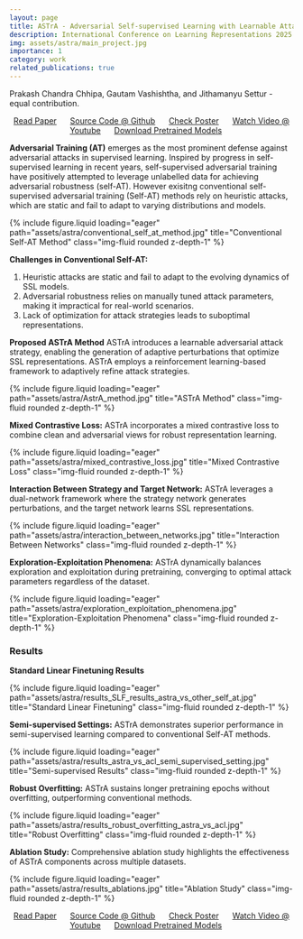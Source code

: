 ```yaml
---
layout: page
title: ASTrA - Adversarial Self-supervised Learning with Learnable Attack Strategy
description: International Conference on Learning Representations 2025
img: assets/astra/main_project.jpg
importance: 1
category: work
related_publications: true
---
```

Prakash Chandra Chhipa, Gautam Vashishtha, and Jithamanyu Settur  - equal contribution.
 
<p align="center">
    <a href="https://arxiv.org/pdf/2501.02296" style="margin-right: 20px;">Read Paper</a>
    <a href="https://github.com/prakashchhipa/ASTrA" style="margin-right: 20px;">Source Code @ Github</a>
    <a href="https://github.com/prakashchhipa/ASTrA/blob/main/astra_poster.JPG" style="margin-right: 20px;">Check Poster</a>
    <a href="https://www.youtube.com/watch?v=MKh9NE_XEMY" style="margin-right: 20px;">Watch Video @ Youtube</a>
    <a href="https://huggingface.co/prakashchhipa/ASTrA_SSL" style="margin-right: 20px;">Download Pretrained Models</a>
</p>

**Adversarial Training (AT)** emerges as the most prominent defense against adversarial attacks in supervised learning. Inspired by progress in self-supervised learning in recent years, self-supervised adversarial training have positively attempted to leverage unlabelled data for achieving adversarial robustness (self-AT). However exisitng conventional self-supervised adversarial training (Self-AT) methods rely on heuristic attacks, which are static and fail to adapt to varying distributions and models.

<div class="row">
    <div class="col-sm mt-3 mt-md-0">
        {% include figure.liquid loading="eager" path="assets/astra/conventional_self_at_method.jpg" title="Conventional Self-AT Method" class="img-fluid rounded z-depth-1" %}
    </div>
</div>

**Challenges in Conventional Self-AT:**
1. Heuristic attacks are static and fail to adapt to the evolving dynamics of SSL models.
2. Adversarial robustness relies on manually tuned attack parameters, making it impractical for real-world scenarios.
3. Lack of optimization for attack strategies leads to suboptimal representations.

**Proposed ASTrA Method**
ASTrA introduces a learnable adversarial attack strategy, enabling the generation of adaptive perturbations that optimize SSL representations. ASTrA employs a reinforcement learning-based framework to adaptively refine attack strategies.

<div class="row">
    <div class="col-sm mt-3 mt-md-0">
        {% include figure.liquid loading="eager" path="assets/astra/AstrA_method.jpg" title="ASTrA Method" class="img-fluid rounded z-depth-1" %}
    </div>
</div>

**Mixed Contrastive Loss:** ASTrA incorporates a mixed contrastive loss to combine clean and adversarial views for robust representation learning.

<div class="row">
    <div class="col-sm mt-3 mt-md-0">
        {% include figure.liquid loading="eager" path="assets/astra/mixed_contrastive_loss.jpg" title="Mixed Contrastive Loss" class="img-fluid rounded z-depth-1" %}
    </div>
</div>

**Interaction Between Strategy and Target Network:** ASTrA leverages a dual-network framework where the strategy network generates perturbations, and the target network learns SSL representations.

<div class="row">
    <div class="col-sm mt-3 mt-md-0">
        {% include figure.liquid loading="eager" path="assets/astra/interaction_between_networks.jpg" title="Interaction Between Networks" class="img-fluid rounded z-depth-1" %}
    </div>
</div>

**Exploration-Exploitation Phenomena:** ASTrA dynamically balances exploration and exploitation during pretraining, converging to optimal attack parameters regardless of the dataset.

<div class="row">
    <div class="col-sm mt-3 mt-md-0">
        {% include figure.liquid loading="eager" path="assets/astra/exploration_exploitation_phenomena.jpg" title="Exploration-Exploitation Phenomena" class="img-fluid rounded z-depth-1" %}
    </div>
</div>

### Results

**Standard Linear Finetuning Results**

<div class="row">
    <div class="col-sm mt-3 mt-md-0">
        {% include figure.liquid loading="eager" path="assets/astra/results_SLF_results_astra_vs_other_self_at.jpg" title="Standard Linear Finetuning" class="img-fluid rounded z-depth-1" %}
    </div>
</div>

**Semi-supervised Settings:** ASTrA demonstrates superior performance in semi-supervised learning compared to conventional Self-AT methods.

<div class="row">
    <div class="col-sm mt-3 mt-md-0">
        {% include figure.liquid loading="eager" path="assets/astra/results_astra_vs_acl_semi_supervised_setting.jpg" title="Semi-supervised Results" class="img-fluid rounded z-depth-1" %}
    </div>
</div>

**Robust Overfitting:** ASTrA sustains longer pretraining epochs without overfitting, outperforming conventional methods.

<div class="row">
    <div class="col-sm mt-3 mt-md-0">
        {% include figure.liquid loading="eager" path="assets/astra/results_robust_overfitting_astra_vs_acl.jpg" title="Robust Overfitting" class="img-fluid rounded z-depth-1" %}
    </div>
</div>

**Ablation Study:** Comprehensive ablation study highlights the effectiveness of ASTrA components across multiple datasets.

<div class="row">
    <div class="col-sm mt-3 mt-md-0">
        {% include figure.liquid loading="eager" path="assets/astra/results_ablations.jpg" title="Ablation Study" class="img-fluid rounded z-depth-1" %}
    </div>
</div>

<p align="center">
    <a href="https://arxiv.org/pdf/2501.02296" style="margin-right: 20px;">Read Paper</a>
    <a href="https://github.com/prakashchhipa/ASTrA" style="margin-right: 20px;">Source Code @ Github</a>
    <a href="https://github.com/prakashchhipa/ASTrA/blob/main/astra_poster.JPG" style="margin-right: 20px;">Check Poster</a>
    <a href="https://www.youtube.com/watch?v=MKh9NE_XEMY" style="margin-right: 20px;">Watch Video @ Youtube</a>
    <a href="https://huggingface.co/prakashchhipa/ASTrA_SSL" style="margin-right: 20px;">Download Pretrained Models</a>
</p>
